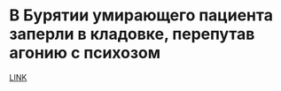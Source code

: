 # В Бурятии умирающего пациента заперли в кладовке, перепутав агонию с психозом 



[LINK](https://varlamov.ru/3392447.html)